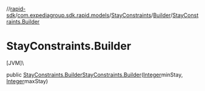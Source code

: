//[rapid-sdk](../../../../index.md)/[com.expediagroup.sdk.rapid.models](../../index.md)/[StayConstraints](../index.md)/[Builder](index.md)/[StayConstraints.Builder](-stay-constraints.-builder.md)

# StayConstraints.Builder

[JVM]\

public [StayConstraints.Builder](index.md)[StayConstraints.Builder](-stay-constraints.-builder.md)([Integer](https://docs.oracle.com/javase/8/docs/api/java/lang/Integer.html)minStay, [Integer](https://docs.oracle.com/javase/8/docs/api/java/lang/Integer.html)maxStay)
